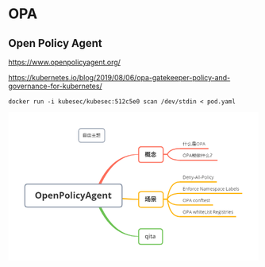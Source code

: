 #  OPA


##  Open Policy Agent


https://www.openpolicyagent.org/



https://kubernetes.io/blog/2019/08/06/opa-gatekeeper-policy-and-governance-for-kubernetes/






```
docker run -i kubesec/kubesec:512c5e0 scan /dev/stdin < pod.yaml  
```




![OpenPolicyAgent](https://raw.githubusercontent.com/latermonk/CKS-Tasks/master/CKS-oline/00-execersie/OPA/_image/OpenPolicyAgent.png)
